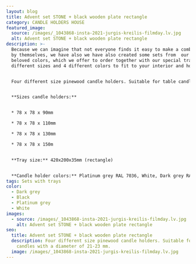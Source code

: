 ```yaml
---
layout: blog
title: Advent set STONE + black wooden plate rectangle
category: CANDLE HOLDERS HOUSE
featured_image:
  source: /images/_1043868-insta-2021-jurgis-kreilis-filmday.lv.jpg
  alt: Advent set STONE + black wooden plate rectangle
description: >-
  Because we can imagine that not everyone finds it easy to make a combination
  by themselves, we have also we have also created some sets from  our clients
  beloved colors, which we offer to order together with our special trays in 2
  different sizes and 4 different colors to fit to your interior and home mood.


  Four different size pinewood candle holders. Suitable for table candles with a diameter of 21-23 mm. Ideal for decorating your home, could be used as Advent wreath.


  **Sizes candle holders:**


  * 78 x 78 x 90mm

  * 78 x 78 x 110mm

  * 78 x 78 x 130mm

  * 78 x 78 x 150m


  **Tray size:** 420x200x35mm (rectangle)


  **Candle holder colors:** Platinum grey RAL 7036, White, Dark grey RAL 7046, Black
tags: Sets with trays
color:
  - Dark grey
  - Black
  - Platinum grey
  - White
images:
  - source: /images/_1043868-insta-2021-jurgis-kreilis-filmday.lv.jpg
    alt: Advent set STONE + black wooden plate rectangle
seo:
  title: Advent set STONE + black wooden plate rectangle
  description: Four different size pinewood candle holders. Suitable for table
    candles with a diameter of 21-23 mm.
  image: /images/_1043868-insta-2021-jurgis-kreilis-filmday.lv.jpg
---
```

